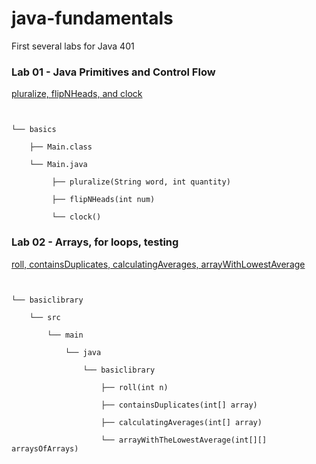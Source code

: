 # java-fundamentals
First several labs for Java 401

### Lab 01 - Java Primitives and Control Flow
[pluralize, flipNHeads, and clock](basic/)
```


└── basics

    ├── Main.class

    └── Main.java

         ├── pluralize(String word, int quantity)

         ├── flipNHeads(int num)

         └── clock()

```

### Lab 02 - Arrays, for loops, testing
[roll, containsDuplicates, calculatingAverages, arrayWithLowestAverage](basiclibrary/src/main/java/basiclibrary/Library.java)
```


└── basiclibrary

    └── src

        └── main

            └── java

                └── basiclibrary

                    ├── roll(int n)

                    ├── containsDuplicates(int[] array)

                    ├── calculatingAverages(int[] array)

                    └── arrayWithTheLowestAverage(int[][] arraysOfArrays)

```